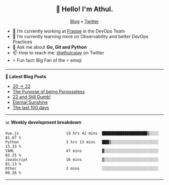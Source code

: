 <h2 align="center">👋 Hello! I'm Athul.</h2>
<p align="center">
  <a href="https://blog.athulcyriac.in">Blog</a> •
  <a href="https://twitter.com/athulcajay">Twitter</a>
</p>


- 🔭 I’m currently working at [Frappe](https://frappe.io) in the DevOps Team
- 🌱 I’m currently learning more on Observability and better DevOps Practices
- 💬 Ask me about **Go, Git and Python**
- 📫 How to reach me: [@athulcajay](https://twitter.com/athulcajay) on Twitter
- ⚡ Fun fact: Big Fan of the :zap: emoji

-------

**📝 Latest Blog Posts**

<!-- BLOG-POST-LIST:START -->
- [20 → 22](https://blog.athulcyriac.in/blog/20-and-22/)
- [The Purpose of being Purposeless](https://blog.athulcyriac.in/blog/purpose/)
- [22 and Still Dumb!](https://blog.athulcyriac.in/blog/2022/)
- [Eternal Sunshine](https://blog.athulcyriac.in/blog/college-trip/)
- [The last 100 days](https://blog.athulcyriac.in/blog/final-year/)
<!-- BLOG-POST-LIST:END -->

-------

📊 **Weekly development breakdown**
<!--START_SECTION:waka-->

```text
Vue.js                     19 hrs 42 mins  ████████████████████▒░░░░   81.67 %
Python                     3 hrs 13 mins   ███▒░░░░░░░░░░░░░░░░░░░░░   13.33 %
YAML                       47 mins         ▓░░░░░░░░░░░░░░░░░░░░░░░░   03.25 %
JavaScript                 16 mins         ▒░░░░░░░░░░░░░░░░░░░░░░░░   01.13 %
Other                      3 mins          ░░░░░░░░░░░░░░░░░░░░░░░░░   00.26 %
```

<!--END_SECTION:waka-->

-------
